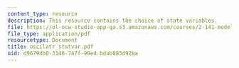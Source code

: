 ```yaml
---
content_type: resource
description: This resource contains the choice of state variables.
file: https://ol-ocw-studio-app-qa.s3.amazonaws.com/courses/2-141-modeling-and-simulation-of-dynamic-systems-fall-2006/d9679db03146747f90e4bdab083d92ba_oscilatr_statvar.pdf
file_type: application/pdf
resourcetype: Document
title: oscilatr_statvar.pdf
uid: d9679db0-3146-747f-90e4-bdab083d92ba
---
```

